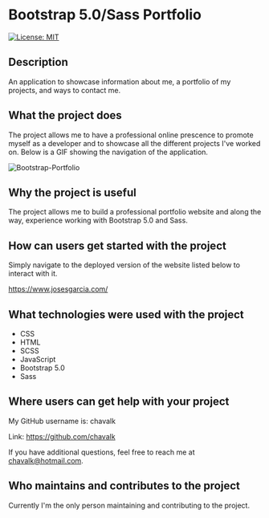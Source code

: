 # Bootstrap 5.0/Sass Portfolio

[![License: MIT](https://img.shields.io/badge/License-MIT-yellow.svg)](https://opensource.org/licenses/MIT)

## Description

An application to showcase information about me, a portfolio of my projects, and ways to contact me.

## What the project does

The project allows me to have a professional online prescence to promote myself as a developer and to showcase all the different projects I've worked on. Below is a GIF showing the navigation of the application.

![Bootstrap-Portfolio](client/src/img/a-lists.gif)

## Why the project is useful

The project allows me to build a professional portfolio website and along the way, experience working with Bootstrap 5.0 and Sass.

## How can users get started with the project

Simply navigate to the deployed version of the website listed below to interact with it.

https://www.josesgarcia.com/

## What technologies were used with the project

* CSS
* HTML
* SCSS
* JavaScript
* Bootstrap 5.0
* Sass

## Where users can get help with your project

My GitHub username is: chavalk

Link: https://github.com/chavalk

If you have additional questions, feel free to reach me at chavalk@hotmail.com.

## Who maintains and contributes to the project

Currently I'm the only person maintaining and contributing to the project.